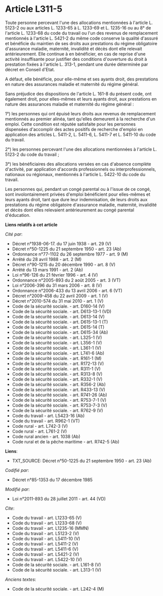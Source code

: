 # Article L311-5

Toute personne percevant l'une des allocations mentionnées à l'article L. 5123-2 ou aux articles L. 1233-65 à L. 1233-69 et
L. 1235-16 ou au 8° de l'article L. 1233-68 du code du travail ou l'un des revenus de remplacement mentionnés à l'article L.
5421-2 du même code conserve la qualité d'assuré et bénéficie du maintien de ses droits aux prestations du régime obligatoire
d'assurance maladie, maternité, invalidité et décès dont elle relevait antérieurement. Elle continue à en bénéficier, en cas
de reprise d'une activité insuffisante pour justifier des conditions d'ouverture du droit à prestation fixées à l'article L.
313-1, pendant une durée déterminée par décret en Conseil d'Etat. 

A défaut, elle bénéficie, pour elle-même et ses ayants droit, des prestations en nature des assurances maladie et maternité
du régime général. 

Sans préjudice des dispositions de l'article L. 161-8 du présent code, ont également droit, pour elles-mêmes et leurs ayants
droit, aux prestations en nature des assurances maladie et maternité du régime général : 

1°) les personnes qui ont épuisé leurs droits aux revenus de remplacement mentionnés au premier alinéa, tant qu'elles
demeurent à la recherche d'un emploi. Cette condition est réputée satisfaite pour les personnes dispensées d'accomplir des
actes positifs de recherche d'emploi en application des articles L. 5411-2, L. 5411-6, L. 5411-7 et L. 5411-10 du code du
travail. 

2°) les personnes percevant l'une des allocations mentionnées à l'article L. 5123-2 du code du travail ; 

3°) les bénéficiaires des allocations versées en cas d'absence complète d'activité, par application d'accords professionnels
ou interprofessionnels, nationaux ou régionaux, mentionnés à l'article L. 5422-10 du code du travail. 

Les personnes qui, pendant un congé parental ou à l'issue de ce congé, sont involontairement privées d'emploi bénéficient
pour elles-mêmes et leurs ayants droit, tant que dure leur indemnisation, de leurs droits aux prestations du régime
obligatoire d'assurance maladie, maternité, invalidité et décès dont elles relevaient antérieurement au congé parental
d'éducation.

**Liens relatifs à cet article**

_Cité par_:

  - Décret n°1938-06-17. du 17 juin 1938 - art. 29 (V)
  - Décret n°50-1225 du 21 septembre 1950 - art. 23 (Ab)
  - Ordonnance n°77-1102 du 26 septembre 1977 - art. 9 (M)
  - Arrêté du 28 avril 1988 - art. 2 (M)
  - Décret n°90-1215 du 20 décembre 1990 - art. 8 (V)
  - Arrêté du 13 mars 1991 - art. 2 (Ab)
  - Loi n°96-126 du 21 février 1996 - art. 4 (V)
  - Ordonnance n°2005-893 du 2 août 2005 - art. 3 (VT)
  - Loi n°2006-396 du 31 mars 2006 - art. 8 (V)
  - Ordonnance n°2006-433 du 13 avril 2006 - art. 6 (VT)
  - Décret n°2009-458 du 22 avril 2009 - art. 1 (V)
  - Décret n°2010-574 du 31 mai 2010 - art. 1 (V)
  - Code de la sécurité sociale. - art. D160-14 (V)
  - Code de la sécurité sociale. - art. D613-13-1 (VD)
  - Code de la sécurité sociale. - art. D613-14 (V)
  - Code de la sécurité sociale. - art. D615-13-1 (T)
  - Code de la sécurité sociale. - art. D615-14 (T)
  - Code de la sécurité sociale. - art. D615-34 (Ab)
  - Code de la sécurité sociale. - art. L325-1 (V)
  - Code de la sécurité sociale. - art. L356-1 (V)
  - Code de la sécurité sociale. - art. L361-1 (V)
  - Code de la sécurité sociale. - art. L741-6 (Ab)
  - Code de la sécurité sociale. - art. R161-1 (M)
  - Code de la sécurité sociale. - art. R172-13 (V)
  - Code de la sécurité sociale. - art. R311-1 (V)
  - Code de la sécurité sociale. - art. R313-8 (V)
  - Code de la sécurité sociale. - art. R332-1 (V)
  - Code de la sécurité sociale. - art. R356-2 (Ab)
  - Code de la sécurité sociale. - art. R433-13 (V)
  - Code de la sécurité sociale. - art. R741-26 (Ab)
  - Code de la sécurité sociale. - art. R753-7-1 (V)
  - Code de la sécurité sociale. - art. R753-7-3 (V)
  - Code de la sécurité sociale. - art. R762-9 (V)
  - Code du travail - art. L5423-16 (Ab)
  - Code du travail - art. R962-1 (VT)
  - Code rural - art. L742-3 (V)
  - Code rural - art. L761-2 (V)
  - Code rural ancien - art. 1038 (Ab)
  - Code rural et de la pêche maritime - art. R742-5 (Ab)

**Liens**:

  - TXT_SOURCE: Décret n°50-1225 du 21 septembre 1950 - art. 23 (Ab)

_Codifié par_:

  - Décret n°85-1353 du 17 décembre 1985

_Modifié par_:

  - Loi n°2011-893 du 28 juillet 2011 - art. 44 (VD)

_Cite_:

  - Code du travail - art. L1233-65 (V)
  - Code du travail - art. L1233-68 (V)
  - Code du travail - art. L1235-16 (MMN)
  - Code du travail - art. L5123-2 (V)
  - Code du travail - art. L5411-10 (V)
  - Code du travail - art. L5411-2 (V)
  - Code du travail - art. L5411-6 (V)
  - Code du travail - art. L5421-2 (V)
  - Code du travail - art. L5422-10 (V)
  - Code de la sécurité sociale. - art. L161-8 (V)
  - Code de la sécurité sociale. - art. L313-1 (V)

_Anciens textes_:

  - Code de la sécurité sociale. - art. L242-4 (M)
